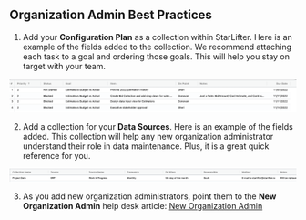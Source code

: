 ## Organization Admin Best Practices

1.  Add your **Configuration Plan** as a collection within StarLifter.  Here is an example of the fields added to the collection.  We recommend attaching each task to a goal and ordering those goals.  This will help you stay on target with your team.

<img src="../assets/org.png"  style="width:900px" class="border"></img>

2.  Add a collection for your **Data Sources**.  Here is an example of the fields added.  This collection will help any new organization administrator understand their role in data maintenance.  Plus, it is a great quick reference for you.

<img src="../assets/org1.png"  style="width:900px" class="border"></img>

3.  As you add new organization administrators, point them to the **New Organization Admin** help desk article: [New Organization Admin](../how_to/newuser.md)
